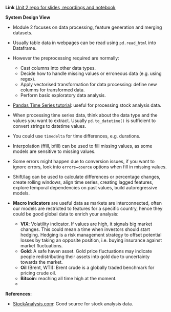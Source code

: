 **Link**
[Unit 2 repo for slides, recordings and notebook](https://github.com/DataTalksClub/stock-markets-analytics-zoomcamp/tree/main/02-dataframe-analysis)

**System Design View**
* Module 2 focuses on data processing, feature generation and merging datasets.

* Usually table data in webpages can be read using `pd.read_html` into Dataframe.
* However the preprocessing required are normally:
    * Cast columns into other data types.
    * Decide how to handle missing values or erroneous data (e.g. using regex).
    * Apply vectorised transformation for data processing: define new columns for transformed data.
    * Perform basic exploratory data analysis.
* [Pandas Time Series tutorial](https://pandas.pydata.org/docs/getting_started/intro_tutorials/09_timeseries.html): useful for processing stock analysis data.
* When processing time series data, think about the data type and the values you want to extract. Usually `pd.to_datetime()` is sufficient to convert strings to datetime values.
* You could use `timedelta` for time differences, e.g. durations.
* Interpolation (ffill, bfill) can be used to fill missing values, as some models are sensitive to missing values.
* Some errors might happen due to conversion issues, if you want to ignore errors, look into `errors=coerce` options when fill in missing values.
* Shift/lag can be used to calculate differences or percentage changes, create rolling windows, align time series,  creating lagged features, explore temporal dependencies on past values, build autoregressive models.
* **Macro Indicators** are useful data as markets are interconnected, often our models are restricted to features for a specific country, hence they could be good global data to enrich your analysis:
    * **VIX**: Volatility indicator. If values are high, it signals big market changes. This could mean a time when investors should start hedging. Hedging is a risk management strategy to offset potential losses by taking an opposite position, i.e. buying insurance against market fluctuations.
    * **Gold**: A safe haven asset. Gold price fluctuations may indicate people redistributing their assets into gold due to uncertainty towards the market.
    * **Oil** (Brent, WTI): Brent crude is a globally traded benchmark for pricing crude oil.
    * **Bitcoin**: reaching all time high at the moment.
    * 

**References:**
* [StockAnalysis.com](https://stockanalysis.com/): Good source for stock analysis data.